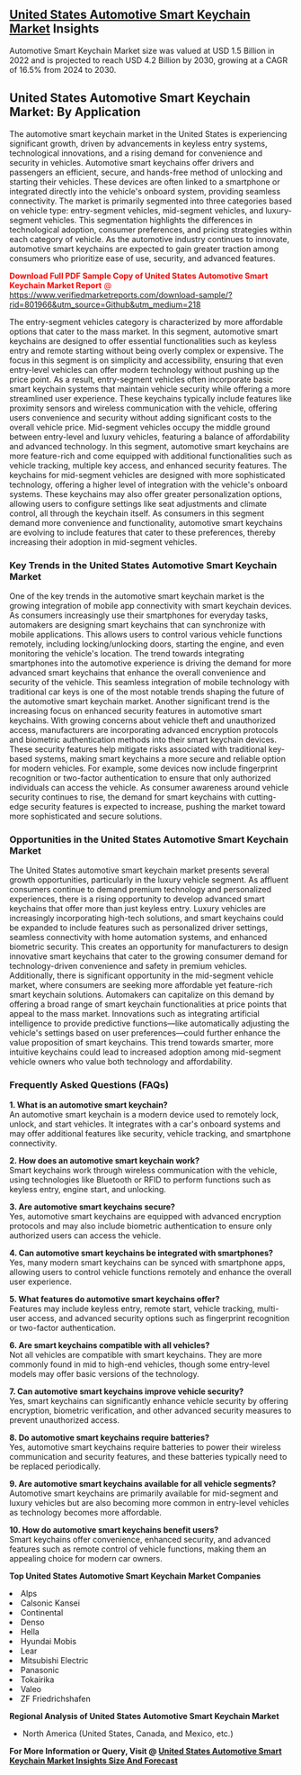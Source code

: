 <h2><a href="https://www.verifiedmarketreports.com/download-sample/?rid=801966&amp;utm_source=Github&amp;utm_medium=218" target="_blank">United States Automotive Smart Keychain Market</a> Insights</h2><p>Automotive Smart Keychain Market size was valued at USD 1.5 Billion in 2022 and is projected to reach USD 4.2 Billion by 2030, growing at a CAGR of 16.5% from 2024 to 2030.</p><p><h2>United States Automotive Smart Keychain Market: By Application</h2> <p>The automotive smart keychain market in the United States is experiencing significant growth, driven by advancements in keyless entry systems, technological innovations, and a rising demand for convenience and security in vehicles. Automotive smart keychains offer drivers and passengers an efficient, secure, and hands-free method of unlocking and starting their vehicles. These devices are often linked to a smartphone or integrated directly into the vehicle's onboard system, providing seamless connectivity. The market is primarily segmented into three categories based on vehicle type: entry-segment vehicles, mid-segment vehicles, and luxury-segment vehicles. This segmentation highlights the differences in technological adoption, consumer preferences, and pricing strategies within each category of vehicle. As the automotive industry continues to innovate, automotive smart keychains are expected to gain greater traction among consumers who prioritize ease of use, security, and advanced features. <p><span class=""><span style="color: #ff0000;"><strong>Download Full PDF Sample Copy of United States Automotive Smart Keychain Market Report</strong> @ </span><a href="https://www.verifiedmarketreports.com/download-sample/?rid=801966&amp;utm_source=Github&amp;utm_medium=218" target="_blank">https://www.verifiedmarketreports.com/download-sample/?rid=801966&amp;utm_source=Github&amp;utm_medium=218</a></span></p> The entry-segment vehicles category is characterized by more affordable options that cater to the mass market. In this segment, automotive smart keychains are designed to offer essential functionalities such as keyless entry and remote starting without being overly complex or expensive. The focus in this segment is on simplicity and accessibility, ensuring that even entry-level vehicles can offer modern technology without pushing up the price point. As a result, entry-segment vehicles often incorporate basic smart keychain systems that maintain vehicle security while offering a more streamlined user experience. These keychains typically include features like proximity sensors and wireless communication with the vehicle, offering users convenience and security without adding significant costs to the overall vehicle price. Mid-segment vehicles occupy the middle ground between entry-level and luxury vehicles, featuring a balance of affordability and advanced technology. In this segment, automotive smart keychains are more feature-rich and come equipped with additional functionalities such as vehicle tracking, multiple key access, and enhanced security features. The keychains for mid-segment vehicles are designed with more sophisticated technology, offering a higher level of integration with the vehicle's onboard systems. These keychains may also offer greater personalization options, allowing users to configure settings like seat adjustments and climate control, all through the keychain itself. As consumers in this segment demand more convenience and functionality, automotive smart keychains are evolving to include features that cater to these preferences, thereby increasing their adoption in mid-segment vehicles. <h3>Key Trends in the United States Automotive Smart Keychain Market</h3> <p>One of the key trends in the automotive smart keychain market is the growing integration of mobile app connectivity with smart keychain devices. As consumers increasingly use their smartphones for everyday tasks, automakers are designing smart keychains that can synchronize with mobile applications. This allows users to control various vehicle functions remotely, including locking/unlocking doors, starting the engine, and even monitoring the vehicle's location. The trend towards integrating smartphones into the automotive experience is driving the demand for more advanced smart keychains that enhance the overall convenience and security of the vehicle. This seamless integration of mobile technology with traditional car keys is one of the most notable trends shaping the future of the automotive smart keychain market. Another significant trend is the increasing focus on enhanced security features in automotive smart keychains. With growing concerns about vehicle theft and unauthorized access, manufacturers are incorporating advanced encryption protocols and biometric authentication methods into their smart keychain devices. These security features help mitigate risks associated with traditional key-based systems, making smart keychains a more secure and reliable option for modern vehicles. For example, some devices now include fingerprint recognition or two-factor authentication to ensure that only authorized individuals can access the vehicle. As consumer awareness around vehicle security continues to rise, the demand for smart keychains with cutting-edge security features is expected to increase, pushing the market toward more sophisticated and secure solutions. <h3>Opportunities in the United States Automotive Smart Keychain Market</h3> <p>The United States automotive smart keychain market presents several growth opportunities, particularly in the luxury vehicle segment. As affluent consumers continue to demand premium technology and personalized experiences, there is a rising opportunity to develop advanced smart keychains that offer more than just keyless entry. Luxury vehicles are increasingly incorporating high-tech solutions, and smart keychains could be expanded to include features such as personalized driver settings, seamless connectivity with home automation systems, and enhanced biometric security. This creates an opportunity for manufacturers to design innovative smart keychains that cater to the growing consumer demand for technology-driven convenience and safety in premium vehicles. Additionally, there is significant opportunity in the mid-segment vehicle market, where consumers are seeking more affordable yet feature-rich smart keychain solutions. Automakers can capitalize on this demand by offering a broad range of smart keychain functionalities at price points that appeal to the mass market. Innovations such as integrating artificial intelligence to provide predictive functions—like automatically adjusting the vehicle's settings based on user preferences—could further enhance the value proposition of smart keychains. This trend towards smarter, more intuitive keychains could lead to increased adoption among mid-segment vehicle owners who value both technology and affordability. <h3>Frequently Asked Questions (FAQs)</h3> <p><strong>1. What is an automotive smart keychain?</strong><br>An automotive smart keychain is a modern device used to remotely lock, unlock, and start vehicles. It integrates with a car's onboard systems and may offer additional features like security, vehicle tracking, and smartphone connectivity.</p> <p><strong>2. How does an automotive smart keychain work?</strong><br>Smart keychains work through wireless communication with the vehicle, using technologies like Bluetooth or RFID to perform functions such as keyless entry, engine start, and unlocking.</p> <p><strong>3. Are automotive smart keychains secure?</strong><br>Yes, automotive smart keychains are equipped with advanced encryption protocols and may also include biometric authentication to ensure only authorized users can access the vehicle.</p> <p><strong>4. Can automotive smart keychains be integrated with smartphones?</strong><br>Yes, many modern smart keychains can be synced with smartphone apps, allowing users to control vehicle functions remotely and enhance the overall user experience.</p> <p><strong>5. What features do automotive smart keychains offer?</strong><br>Features may include keyless entry, remote start, vehicle tracking, multi-user access, and advanced security options such as fingerprint recognition or two-factor authentication.</p> <p><strong>6. Are smart keychains compatible with all vehicles?</strong><br>Not all vehicles are compatible with smart keychains. They are more commonly found in mid to high-end vehicles, though some entry-level models may offer basic versions of the technology.</p> <p><strong>7. Can automotive smart keychains improve vehicle security?</strong><br>Yes, smart keychains can significantly enhance vehicle security by offering encryption, biometric verification, and other advanced security measures to prevent unauthorized access.</p> <p><strong>8. Do automotive smart keychains require batteries?</strong><br>Yes, automotive smart keychains require batteries to power their wireless communication and security features, and these batteries typically need to be replaced periodically.</p> <p><strong>9. Are automotive smart keychains available for all vehicle segments?</strong><br>Automotive smart keychains are primarily available for mid-segment and luxury vehicles but are also becoming more common in entry-level vehicles as technology becomes more affordable.</p> <p><strong>10. How do automotive smart keychains benefit users?</strong><br>Smart keychains offer convenience, enhanced security, and advanced features such as remote control of vehicle functions, making them an appealing choice for modern car owners.</p> </p><p><strong>Top United States Automotive Smart Keychain Market Companies</strong></p><div data-test-id=""><p><li>Alps</li><li> Calsonic Kansei</li><li> Continental</li><li> Denso</li><li> Hella</li><li> Hyundai Mobis</li><li> Lear</li><li> Mitsubishi Electric</li><li> Panasonic</li><li> Tokairika</li><li> Valeo</li><li> ZF Friedrichshafen</li></p><div><strong>Regional Analysis of&nbsp;United States Automotive Smart Keychain Market</strong></div><ul><li dir="ltr"><p dir="ltr">North America&nbsp;(United States, Canada, and Mexico, etc.)</p></li></ul><p><strong>For More Information or Query, Visit @&nbsp;</strong><strong><a href="https://www.verifiedmarketreports.com/product/automotive-smart-keychain-market/?utm_source=Github&amp;utm_medium=218" target="_blank">United States Automotive Smart Keychain Market Insights Size And Forecast</a></strong></p></div>
